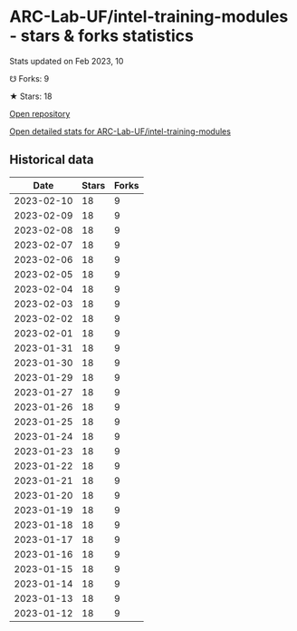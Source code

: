 # ARC-Lab-UF/intel-training-modules - stars & forks statistics

Stats updated on Feb 2023, 10

☋ Forks: 9

★ Stars: 18

[Open repository](https://github.com/ARC-Lab-UF/intel-training-modules)

[Open detailed stats for ARC-Lab-UF/intel-training-modules](https://reviewgithub.com/rep/ARC-Lab-UF/intel-training-modules)

## Historical data
| Date | Stars | Forks |
|------|-------|-------|
| 2023-02-10 | 18 | 9 | 
| 2023-02-09 | 18 | 9 | 
| 2023-02-08 | 18 | 9 | 
| 2023-02-07 | 18 | 9 | 
| 2023-02-06 | 18 | 9 | 
| 2023-02-05 | 18 | 9 | 
| 2023-02-04 | 18 | 9 | 
| 2023-02-03 | 18 | 9 | 
| 2023-02-02 | 18 | 9 | 
| 2023-02-01 | 18 | 9 | 
| 2023-01-31 | 18 | 9 | 
| 2023-01-30 | 18 | 9 | 
| 2023-01-29 | 18 | 9 | 
| 2023-01-27 | 18 | 9 | 
| 2023-01-26 | 18 | 9 | 
| 2023-01-25 | 18 | 9 | 
| 2023-01-24 | 18 | 9 | 
| 2023-01-23 | 18 | 9 | 
| 2023-01-22 | 18 | 9 | 
| 2023-01-21 | 18 | 9 | 
| 2023-01-20 | 18 | 9 | 
| 2023-01-19 | 18 | 9 | 
| 2023-01-18 | 18 | 9 | 
| 2023-01-17 | 18 | 9 | 
| 2023-01-16 | 18 | 9 | 
| 2023-01-15 | 18 | 9 | 
| 2023-01-14 | 18 | 9 | 
| 2023-01-13 | 18 | 9 | 
| 2023-01-12 | 18 | 9 | 

